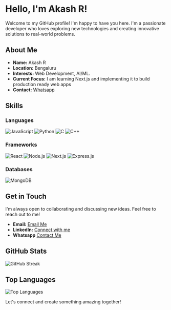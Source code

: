 # Hello, I'm Akash R!

Welcome to my GitHub profile! I'm happy to have you here. I'm a passionate developer who loves exploring new technologies and creating innovative solutions to real-world problems.

## About Me

- **Name:** Akash R
- **Location:** Bengaluru
- **Interests:** Web Development, AI/ML.
- **Current Focus:** I am learning Next.js and implementing it to build production ready web apps
- **Contact:** [Whatsapp](wa.me/+916363092986)

## Skills

### Languages

![JavaScript](https://img.shields.io/badge/-JavaScript-000?&logo=JavaScript)
![Python](https://img.shields.io/badge/-Python-000?&logo=Python)
![C](https://img.shields.io/badge/-C-000?&logo=C)
![C++](https://img.shields.io/badge/-C++-000?&logo=C%2B%2B&logoColor=00599C)

### Frameworks

![React](https://img.shields.io/badge/-React-000?&logo=React)
![Node.js](https://img.shields.io/badge/-Node.js-000?&logo=Node.js)
![Next.js](https://img.shields.io/badge/-Next.js-000?&logo=Next.js)
![Express.js](https://img.shields.io/badge/-Express.js-000?&logo=Express)

### Databases

![MongoDB](https://img.shields.io/badge/-MongoDB-000?&logo=MongoDB)

## Get in Touch

I'm always open to collaborating and discussing new ideas. Feel free to reach out to me!

- **Email:** [Email Me](mailto:akashr6514@gmail.com)
- **LinkedIn:** [Connect with me](https://www.linkedin.com/in/akash-r-55496631b)
- **Whatsapp** [Contact Me](wa.me/+916363092986)

## GitHub Stats

![GitHub Streak](https://github-readme-streak-stats.herokuapp.com/?user=akashr206&theme=radical)

## Top Languages

![Top Languages](https://github-readme-stats.vercel.app/api/top-langs/?username=akashr206&layout=compact&theme=radical)

Let's connect and create something amazing together!

